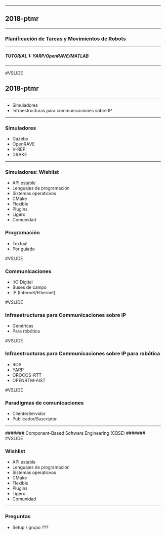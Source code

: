 
----
## 2018-ptmr
----
### Planificación de Tareas y Movimientos de Robots
----
##### TUTORIAL 1: YARP/OpenRAVE/MATLAB
----
#VSLIDE
## 2018-ptmr
----
- Simuladores
- Infraestructuras para communicaciones sobre IP
---
### Simuladores

- Gazebo
- OpenRAVE
- V-REP
- DRAKE

---
### Simuladores: Wishlist

- API estable
- Lenguajes de programación
- Sistemas operaticvos
- CMake
- Flexible
- Plugins
- Ligero
- Comunidad
### Programación

- Textual
- Por guiado

#VSLIDE
### Communicaciones

- I/O Digital
- Buses de campo
- IP (Internet/Ethernet)

#VSLIDE
### Infraestructuras para Communicaciones sobre IP

- Genéricas
- Para robótica

#VSLIDE
### Infraestructuras para Communicaciones sobre IP para robótica

- ROS
- YARP
- OROCOS-RTT
- OPENRTM-AIST

#VSLIDE
### Paradigmas de comunicaciones

- Cliente/Servidor
- Publicador/Suscriptor
----
####### Component-Based Software Engineering (CBSE) #######
#VSLIDE
### Wishlist

- API estable
- Lenguajes de programación
- Sistemas operaticvos
- CMake
- Flexible
- Plugins
- Ligero
- Comunidad
---
### Preguntas

- Setup / grupo ???
